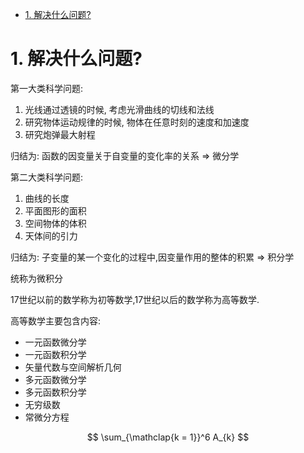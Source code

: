

<!-- TOC -->

- [1. 解决什么问题?](#1-解决什么问题)

<!-- /TOC -->


# 1. 解决什么问题?

第一大类科学问题:

1. 光线通过透镜的时候, 考虑光滑曲线的切线和法线
2. 研究物体运动规律的时候, 物体在任意时刻的速度和加速度
3. 研究炮弹最大射程

归结为: 函数的因变量关于自变量的变化率的关系 => 微分学


第二大类科学问题:

1. 曲线的长度
2. 平面图形的面积
3. 空间物体的体积
4. 天体间的引力

归结为: 子变量的某一个变化的过程中,因变量作用的整体的积累 => 积分学

统称为微积分

17世纪以前的数学称为初等数学,17世纪以后的数学称为高等数学.

高等数学主要包含内容:  
* 一元函数微分学
* 一元函数积分学
* 矢量代数与空间解析几何
* 多元函数微分学
* 多元函数积分学
* 无穷级数
* 常微分方程


$$
\sum_{\mathclap{k = 1}}^6 A_{k}
$$
